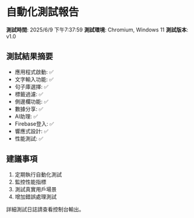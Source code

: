 
# 自動化測試報告

**測試時間**: 2025/6/9 下午7:37:59
**測試環境**: Chromium, Windows 11
**測試版本**: v1.0

## 測試結果摘要
- 應用程式啟動: ✅
- 文字輸入功能: ✅
- 句子庫選擇: ✅
- 標籤過濾: ✅
- 側邊欄功能: ✅
- 數據分享: ✅
- AI助理: ✅
- Firebase登入: ✅
- 響應式設計: ✅
- 性能測試: ✅

## 建議事項
1. 定期執行自動化測試
2. 監控性能指標
3. 測試真實用戶場景
4. 增加錯誤處理測試

詳細測試日誌請查看控制台輸出。
